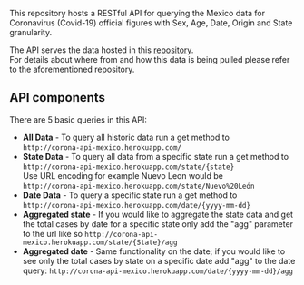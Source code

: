 This repository hosts a RESTful API for querying the Mexico data for Coronavirus (Covid-19) official figures with Sex, Age, Date, Origin and State granularity.

The API serves the data hosted in this [repository](https://github.com/jairgs/Covid19MexicoDatos).  
For details about where from and how this data is being pulled please refer to the aforementioned repository.

## API components
There are 5 basic queries in this API:
- **All Data** - To query all historic data run a get method to   
`http://corona-api-mexico.herokuapp.com/`
- **State Data** - To query all data from a specific state run a get method to  
`http://corona-api-mexico.herokuapp.com/state/{state}`  
Use URL encoding for example Nuevo Leon would be   
`http://corona-api-mexico.herokuapp.com/state/Nuevo%20León`
- **Date Data** - To query a specific state run a get method to  
`http://corona-api-mexico.herokuapp.com/date/{yyyy-mm-dd}`  
- **Aggregated state** - If you would like to aggregate the state data and get the total cases by date for a specific state only add the "agg" parameter to the url like so
`http://corona-api-mexico.herokuapp.com/state/{State}/agg`  
- **Aggregated date** - Same functionality on the date; if you would like to see only the total cases by state on a specific date add "agg" to the date query:
`http://corona-api-mexico.herokuapp.com/date/{yyyy-mm-dd}/agg`  